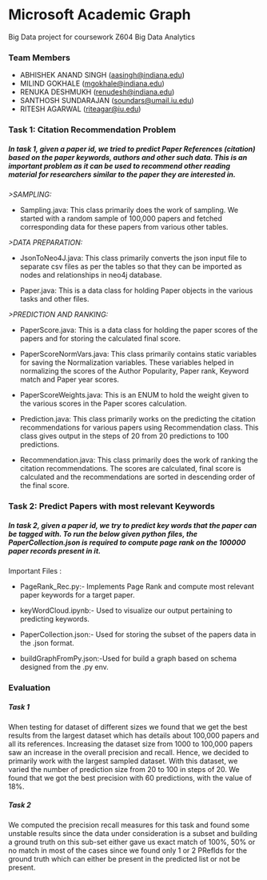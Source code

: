 # Microsoft Academic Graph
  Big Data project for coursework Z604 Big Data Analytics
### Team Members
* ABHISHEK ANAND SINGH (aasingh@indiana.edu)
* MILIND GOKHALE (mgokhale@indiana.edu)
* RENUKA DESHMUKH (renudesh@indiana.edu)
* SANTHOSH SUNDARAJAN (soundars@umail.iu.edu)
* RITESH AGARWAL (riteagar@iu.edu)


### Task 1: Citation Recommendation Problem
##### In task 1, given a paper id, we tried to predict Paper References (citation) based on the paper keywords, authors and other such data. This is an important problem as it can be used to recommend other reading material for researchers similar to the paper they are interested in. 

*>SAMPLING:*

* Sampling.java:
This class primarily does the work of sampling. We started with a random sample of 100,000 papers and fetched corresponding data for these papers from various other tables. 
				
*>DATA PREPARATION:*

* JsonToNeo4J.java: 
This class primarily converts the json input file to separate csv files as per the tables so that they can be imported as nodes and relationships in neo4j database.

* Paper.java:
This is a data class for holding Paper objects in the various tasks and other files.
		
*>PREDICTION AND RANKING:*

* PaperScore.java: 
This is a data class for holding the paper scores of the papers and for storing the calculated final score.
		
* PaperScoreNormVars.java:
This class primarily contains static variables for saving the Normalization variables. These variables helped in normalizing the scores of the Author Popularity, Paper rank, Keyword match and Paper year scores. 

* PaperScoreWeights.java:
This is an ENUM to hold the weight given to the various scores in the Paper scores calculation.

* Prediction.java:
This class primarily works on the predicting the citation recommendations for various papers using Recommendation class. This class gives output in the steps of 20 from 20 predictions to 100 predictions.

* Recommendation.java:
This class primarily does the work of ranking the citation recommendations. The scores are calculated, final score is calculated and the recommendations are sorted in descending order of the final score.

###  Task 2: Predict Papers with most relevant Keywords
##### In task 2, given a paper id, we try to predict key words that the paper can be tagged with. To run the below given python files, the PaperCollection.json is required to compute page rank on the 100000 paper records present in it. 

Important Files :

* PageRank_Rec.py:-  Implements Page Rank and compute most relevant paper keywords for a target paper.  

* keyWordCloud.ipynb:- Used to visualize our output pertaining to predicting keywords. 

* PaperCollection.json:- Used for storing the subset of the papers data in the .json format.

* buildGraphFromPy.json:-Used for build a graph based on schema designed from the .py env. 

### Evaluation
	
##### Task 1 
When testing for dataset of different sizes we found that we get the best results from the largest dataset which has details about 100,000 papers and all its references. Increasing the dataset size from 1000 to 100,000 papers saw an increase in the overall precision and recall. 
Hence, we decided to primarily work with the largest sampled dataset. With this dataset, we varied the number of prediction size from 20 to 100 in steps of 20. We found that we got the best precision with 60 predictions, with the value of 18%. 

##### Task 2 
We computed the precision recall measures for this task and found some unstable results since the data under consideration is a subset and building a ground truth on this sub-set either gave us exact match of 100%, 50% or no match in most of the cases since we found only 1 or 2 PRefIds for the ground truth which can either be present in the predicted list or not be present.

